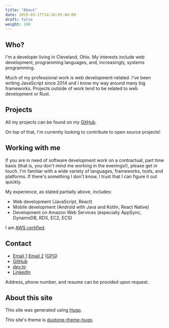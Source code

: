 ```yaml
---
title: "About"
date: 2019-03-17T14:26:03-04:00
draft: false
weight: 100
---
```


## Who?

I'm a developer living in Cleveland, Ohio. My interests include web development,
programming languages, and, increasingly, systems programming.

Much of my professional work is web development-related. I've been writing 
JavaScript since 2014 and I know my way around many big frameworks.
Projects outside of work tend to be related to web development or Rust.

## Projects

All my projects can be found on my [GitHub](https://github.com/rfaulhaber).

On top of that, I'm currently looking to contribute to open source projects!

## Working with me

If you are in need of software development work on a contractual, part time
basis (that is, you don't mind me working in the evenings!), please get in
touch. I'm familiar with a wide variety of languages, frameworks, tools, and
platforms. If there's something I don't know, I trust that I can figure it out
quickly.

My experience, as stated partially above, includes:

- Web development (JavaScript, React)
- Mobile development (Android with Java and Kotlin, React Native)
- Development on Amazon Web Services (especially AppSync, DynamoDB, RDS, EC2, ECS)

I am [AWS certified](https://www.certmetrics.com/amazon/public/badge.aspx?i=2&t=c&d=2018-09-08&ci=AWS00490765).  

## Contact

- [Email 1](mailto:faulhaberryan@gmail.com) [Email 2](mailto:ryan@sys9.net) ([GPG](/gpg1.txt))
- [GitHub](https://github.com/rfaulhaber)
- [dev.to](https://dev.to/rfaulhaber)
- [LinkedIn](https://www.linkedin.com/in/ryan-faulhaber-7438111a8/)

Address, phone number, and resume can be provided upon request.

## About this site

This site was generated using [Hugo](https://gohugo.io).

This site's theme is [duotone-theme-hugo](https://github.com/rfaulhaber/duotone-theme-hugo).
